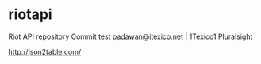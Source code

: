 # riotapi
Riot API repository
Commit test
padawan@itexico.net | 1Texico1
Pluralsight

http://json2table.com/
